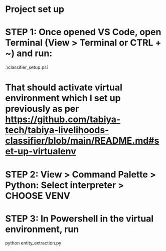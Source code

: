 # Project set up
# STEP 1: Once opened VS Code, open Terminal (View > Terminal or CTRL + ~) and run:
.\classifier_setup.ps1
# That should activate virtual environment which I set up previously as per https://github.com/tabiya-tech/tabiya-livelihoods-classifier/blob/main/README.md#set-up-virtualenv

# STEP 2: View > Command Palette > Python: Select interpreter > CHOOSE VENV

# STEP 3: In Powershell in the virtual environment, run
python entity_extraction.py
